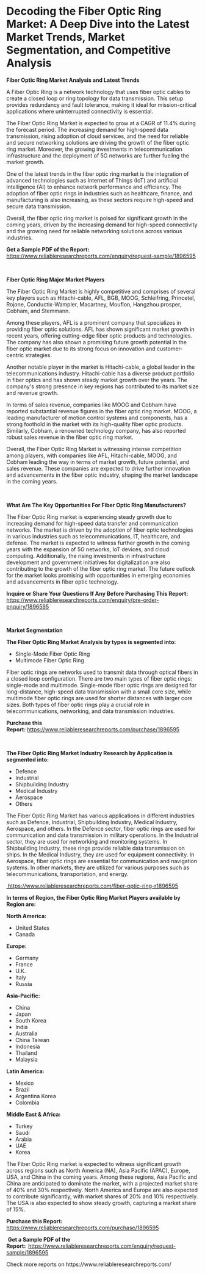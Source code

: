 <p><h1>Decoding the Fiber Optic Ring Market: A Deep Dive into the Latest Market Trends, Market Segmentation, and Competitive Analysis</h1></p><p><strong>Fiber Optic Ring Market Analysis and Latest Trends</strong></p>
<p><p>A Fiber Optic Ring is a network technology that uses fiber optic cables to create a closed loop or ring topology for data transmission. This setup provides redundancy and fault tolerance, making it ideal for mission-critical applications where uninterrupted connectivity is essential.</p><p>The Fiber Optic Ring Market is expected to grow at a CAGR of 11.4% during the forecast period. The increasing demand for high-speed data transmission, rising adoption of cloud services, and the need for reliable and secure networking solutions are driving the growth of the fiber optic ring market. Moreover, the growing investments in telecommunication infrastructure and the deployment of 5G networks are further fueling the market growth.</p><p>One of the latest trends in the fiber optic ring market is the integration of advanced technologies such as Internet of Things (IoT) and artificial intelligence (AI) to enhance network performance and efficiency. The adoption of fiber optic rings in industries such as healthcare, finance, and manufacturing is also increasing, as these sectors require high-speed and secure data transmission.</p><p>Overall, the fiber optic ring market is poised for significant growth in the coming years, driven by the increasing demand for high-speed connectivity and the growing need for reliable networking solutions across various industries.</p></p>
<p><strong>Get a Sample PDF of the Report:&nbsp;</strong> <a href="https://www.reliableresearchreports.com/enquiry/request-sample/1896595">https://www.reliableresearchreports.com/enquiry/request-sample/1896595</a></p>
<p>&nbsp;</p>
<p><strong>Fiber Optic Ring Major Market Players</strong></p>
<p><p>The Fiber Optic Ring Market is highly competitive and comprises of several key players such as Hitachi-cable, AFL, BGB, MOOG, Schleifring, Princetel, Rojone, Conductix-Wampler, Macartney, Mouflon, Hangzhou prosper, Cobham, and Stemmann. </p><p>Among these players, AFL is a prominent company that specializes in providing fiber optic solutions. AFL has shown significant market growth in recent years, offering cutting-edge fiber optic products and technologies. The company has also shown a promising future growth potential in the fiber optic market due to its strong focus on innovation and customer-centric strategies.</p><p>Another notable player in the market is Hitachi-cable, a global leader in the telecommunications industry. Hitachi-cable has a diverse product portfolio in fiber optics and has shown steady market growth over the years. The company's strong presence in key regions has contributed to its market size and revenue growth.</p><p>In terms of sales revenue, companies like MOOG and Cobham have reported substantial revenue figures in the fiber optic ring market. MOOG, a leading manufacturer of motion control systems and components, has a strong foothold in the market with its high-quality fiber optic products. Similarly, Cobham, a renowned technology company, has also reported robust sales revenue in the fiber optic ring market.</p><p>Overall, the Fiber Optic Ring Market is witnessing intense competition among players, with companies like AFL, Hitachi-cable, MOOG, and Cobham leading the way in terms of market growth, future potential, and sales revenue. These companies are expected to drive further innovation and advancements in the fiber optic industry, shaping the market landscape in the coming years.</p></p>
<p>&nbsp;</p>
<p><strong>What Are The Key Opportunities For Fiber Optic Ring Manufacturers?</strong></p>
<p><p>The Fiber Optic Ring market is experiencing steady growth due to increasing demand for high-speed data transfer and communication networks. The market is driven by the adoption of fiber optic technologies in various industries such as telecommunications, IT, healthcare, and defense. The market is expected to witness further growth in the coming years with the expansion of 5G networks, IoT devices, and cloud computing. Additionally, the rising investments in infrastructure development and government initiatives for digitalization are also contributing to the growth of the fiber optic ring market. The future outlook for the market looks promising with opportunities in emerging economies and advancements in fiber optic technology.</p></p>
<p><strong>Inquire or Share Your Questions If Any Before Purchasing This Report:</strong> <a href="https://www.reliableresearchreports.com/enquiry/pre-order-enquiry/1896595">https://www.reliableresearchreports.com/enquiry/pre-order-enquiry/1896595</a></p>
<p>&nbsp;</p>
<p><strong>Market Segmentation</strong></p>
<p><strong>The Fiber Optic Ring Market Analysis by types is segmented into:</strong></p>
<p><ul><li>Single-Mode Fiber Optic Ring</li><li>Multimode Fiber Optic Ring</li></ul></p>
<p><p>Fiber optic rings are networks used to transmit data through optical fibers in a closed loop configuration. There are two main types of fiber optic rings: single-mode and multimode. Single-mode fiber optic rings are designed for long-distance, high-speed data transmission with a small core size, while multimode fiber optic rings are used for shorter distances with larger core sizes. Both types of fiber optic rings play a crucial role in telecommunications, networking, and data transmission industries.</p></p>
<p><strong>Purchase this Report:&nbsp;</strong><a href="https://www.reliableresearchreports.com/purchase/1896595">https://www.reliableresearchreports.com/purchase/1896595</a></p>
<p>&nbsp;</p>
<p><strong>The Fiber Optic Ring Market Industry Research by Application is segmented into:</strong></p>
<p><ul><li>Defence</li><li>Industrial</li><li>Shipbuilding Industry</li><li>Medical Industry</li><li>Aerospace</li><li>Others</li></ul></p>
<p><p>The Fiber Optic Ring Market has various applications in different industries such as Defence, Industrial, Shipbuilding Industry, Medical Industry, Aerospace, and others. In the Defence sector, fiber optic rings are used for communication and data transmission in military operations. In the Industrial sector, they are used for networking and monitoring systems. In Shipbuilding Industry, these rings provide reliable data transmission on ships. In the Medical Industry, they are used for equipment connectivity. In Aerospace, fiber optic rings are essential for communication and navigation systems. In other markets, they are utilized for various purposes such as telecommunications, transportation, and energy.</p></p>
<p><a href="https://www.reliableresearchreports.com/fiber-optic-ring-r1896595">&nbsp;https://www.reliableresearchreports.com/fiber-optic-ring-r1896595</a></p>
<p><strong>In terms of Region, the Fiber Optic Ring Market Players available by Region are:</strong></p>
<p>
    <p> <strong> North America: </strong>
        <ul>
            <li>United States</li>
            <li>Canada</li>
        </ul>
        </p> 
    <p> <strong> Europe: </strong>
        <ul>
            <li>Germany</li>
            <li>France</li>
            <li>U.K.</li>
            <li>Italy</li>
            <li>Russia</li>
        </ul>
        </p> 
    <p> <strong> Asia-Pacific: </strong>
        <ul>
            <li>China</li>
            <li>Japan</li>
            <li>South Korea</li>
            <li>India</li>
            <li>Australia</li>
            <li>China Taiwan</li>
            <li>Indonesia</li>
            <li>Thailand</li>
            <li>Malaysia</li>
        </ul>
        </p> 
    <p> <strong> Latin America: </strong>
        <ul>
            <li>Mexico</li>
            <li>Brazil</li>
            <li>Argentina Korea</li>
            <li>Colombia</li>
        </ul>
        </p> 
    <p> <strong> Middle East & Africa: </strong>
        <ul>
            <li>Turkey</li>
            <li>Saudi</li>
            <li>Arabia</li>
            <li>UAE</li>
            <li>Korea</li>
        </ul>
    </p>
    </p>
<p><p>The Fiber Optic Ring market is expected to witness significant growth across regions such as North America (NA), Asia Pacific (APAC), Europe, USA, and China in the coming years. Among these regions, Asia Pacific and China are anticipated to dominate the market, with a projected market share of 40% and 30% respectively. North America and Europe are also expected to contribute significantly, with market shares of 20% and 10% respectively. The USA is also expected to show steady growth, capturing a market share of 15%.</p></p>
<p><strong>Purchase this Report: </strong><a href="https://www.reliableresearchreports.com/purchase/1896595">https://www.reliableresearchreports.com/purchase/1896595</a></p>
<p>&nbsp;<strong>Get a Sample PDF of the Report:&nbsp;&nbsp;</strong><a href="https://www.reliableresearchreports.com/enquiry/request-sample/1896595">https://www.reliableresearchreports.com/enquiry/request-sample/1896595</a></p>
<p><strong></strong></p>
<p>Check more reports on https://www.reliableresearchreports.com/</p>